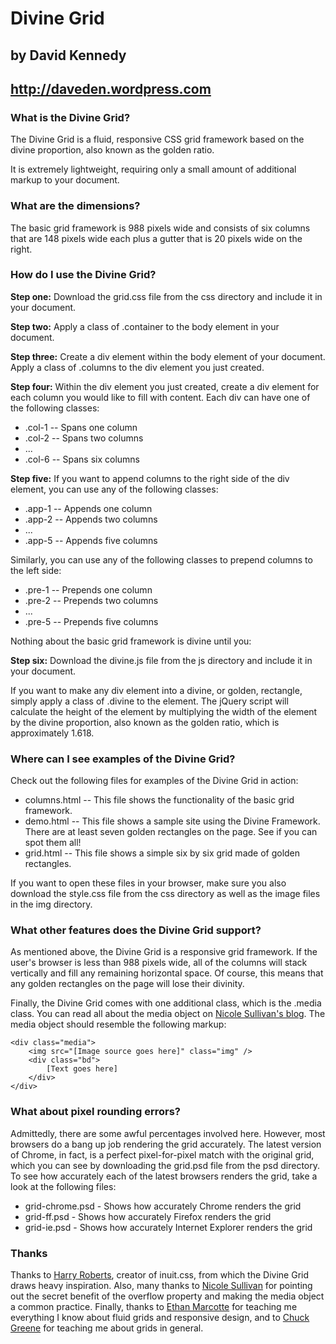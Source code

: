 # Divine Grid
## by David Kennedy
## http://daveden.wordpress.com

### What is the Divine Grid?

The Divine Grid is a fluid, responsive CSS grid framework based on the divine proportion, also known as the golden ratio.

It is extremely lightweight, requiring only a small amount of additional markup to your document.

### What are the dimensions?

The basic grid framework is 988 pixels wide and consists of six columns that are 148 pixels wide each plus a gutter that is 20 pixels wide on the right.

### How do I use the Divine Grid?

**Step one:** Download the grid.css file from the css directory and include it in your document.

**Step two:** Apply a class of .container to the body element in your document.

**Step three:** Create a div element within the body element of your document. Apply a class of .columns to the div element you just created.

**Step four:** Within the div element you just created, create a div element for each column you would like to fill with content. Each div can have one of the following classes:

* .col-1 -- Spans one column
* .col-2 -- Spans two columns
* ...
* .col-6 -- Spans six columns

**Step five:** If you want to append columns to the right side of the div element, you can use any of the following classes:

* .app-1 -- Appends one column
* .app-2 -- Appends two columns
* ...
* .app-5 -- Appends five columns

Similarly, you can use any of the following classes to prepend columns to the left side:

* .pre-1 -- Prepends one column
* .pre-2 -- Prepends two columns
* ...
* .pre-5 -- Prepends five columns

Nothing about the basic grid framework is divine until you:

**Step six:** Download the divine.js file from the js directory and include it in your document.

If you want to make any div element into a divine, or golden, rectangle, simply apply a class of .divine to the element. The jQuery script will calculate the height of the element by multiplying the width of the element by the divine proportion, also known as the golden ratio, which is approximately 1.618.

### Where can I see examples of the Divine Grid?

Check out the following files for examples of the Divine Grid in action:

* columns.html -- This file shows the functionality of the basic grid framework.
* demo.html -- This file shows a sample site using the Divine Framework. There are at least seven golden rectangles on the page. See if you can spot them all!
* grid.html -- This file shows a simple six by six grid made of golden rectangles.

If you want to open these files in your browser, make sure you also download the style.css file from the css directory as well as the image files in the img directory.

### What other features does the Divine Grid support?

As mentioned above, the Divine Grid is a responsive grid framework. If the user's browser is less than 988 pixels wide, all of the columns will stack vertically and fill any remaining horizontal space. Of course, this means that any golden rectangles on the page will lose their divinity.

Finally, the Divine Grid comes with one additional class, which is the .media class. You can read all about the media object on [Nicole Sullivan's blog](http://www.stubbornella.org/content/2010/06/25/the-media-object-saves-hundreds-of-lines-of-code/). The media object should resemble the following markup:

    <div class="media">
		<img src="[Image source goes here]" class="img" />
		<div class="bd">
			[Text goes here]
		</div>
	</div>

### What about pixel rounding errors?

Admittedly, there are some awful percentages involved here. However, most browsers do a bang up job rendering the grid accurately. The latest version of Chrome, in fact, is a perfect pixel-for-pixel match with the original grid, which you can see by downloading the grid.psd file from the psd directory. To see how accurately each of the latest browsers renders the grid, take a look at the following files:

* grid-chrome.psd - Shows how accurately Chrome renders the grid
* grid-ff.psd - Shows how accurately Firefox renders the grid
* grid-ie.psd - Shows how accurately Internet Explorer renders the grid

### Thanks

Thanks to [Harry Roberts](http://www.csswizardry.com/), creator of inuit.css, from which the Divine Grid draws heavy inspiration. Also, many thanks to [Nicole Sullivan](http://www.stubbornella.org/) for pointing out the secret benefit of the overflow property and making the media object a common practice. Finally, thanks to [Ethan Marcotte](http://www.unstoppablerobotninja.com/) for teaching me everything I know about fluid grids and responsive design, and to [Chuck Greene](http://www.ideabook.com/tutorials/page_layout/the_grid_an_invisible_framewor.html) for teaching me about grids in general.